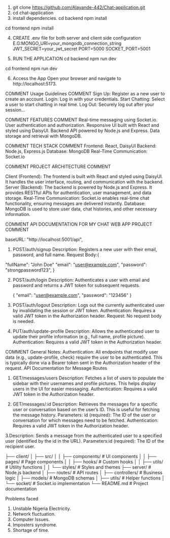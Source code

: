 <!-- COMMENT PROJECT DOCUMENTATION  -->

<!-- PROJECT SETUP COMMENT INSTRUCTION -->
<!-- FOLLOW THE STEPS BELOW -->

1. git clone https://github.com/Alayande-442/Chat-application.git
2. cd chat-application
3. install dependencies.
   <!-- COMMENT SERVER ENTRY -->
   cd backend
   npm install

<!-- COMMENT CLIENT SIDE ENTRY -->

cd frontend
npm install

<!-- COMMENT CONFIGURE ENVIRONMENT VARIABLE -->

4. CREATE .env file for both server and client side configuration
   E.G:MONGO_URI=your_mongodb_connection_string
   JWT_SECRET=your_jwt_secret
   PORT=5000
   SOCKET_PORT=5001

<!--  -->

5. RUN THE APPLICATION
   cd backend
   npm run dev

<!--  -->

cd frontend
npm run dev

6. Access the App
   Open your browser and navigate to http://localhost:5173.

COMMENT Usage Guidelines COMMENT
Sign Up: Register as a new user to create an account.
Login: Log in with your credentials.
Start Chatting: Select a user to start chatting in real time.
Log Out: Securely log out after your session...

COMMENT FEATURES COMMENT
Real-time messaging using Socket.io.
User authentication and authorization.
Responsive UI built with React and styled using DaisyUI.
Backend API powered by Node.js and Express.
Data storage and retrieval with MongoDB.

COMMENT TECH STACK COMMENT
Frontend: React, DaisyUI
Backend: Node.js, Express.js
Database: MongoDB
Real-Time Communication: Socket.io

COMMENT PROJECT ARCHITECTURE COMMENT

Client (Frontend):
The frontend is built with React and styled using DaisyUI. It handles the user interface, routing, and communication with the backend.
Server (Backend):
The backend is powered by Node.js and Express. It provides RESTful APIs for authentication, user management, and data storage.
Real-Time Communication:
Socket.io enables real-time chat functionality, ensuring messages are delivered instantly.
Database:
MongoDB is used to store user data, chat histories, and other necessary information.

COMMENT API DOCUMENTATION FOR MY CHAT WEB APP PROJECT COMMENT

baseURL:
"http://localhost:5001/api",

<!-- COMMENT SIGNUP,LOGIN, LOGOUT, PROFILEPIC, CHECK -->

1. POST/auth/signup
   Description: Registers a new user with their email, password, and full name.
   Request Body:{

"fullName": "John Doe"
"email": "user@example.com",
"password": "strongpassword123",
}

2. POST/auth/login
   Description: Authenticates a user with email and password and returns a JWT token for subsequent requests.

   {
   "email": "user@example.com",
   "password": "123456"
   }

3. POST/auth/logout
   Description: Logs out the currently authenticated user by invalidating the session or JWT token.
   Authentication: Requires a valid JWT token in the Authorization header.
   Request: No request body is needed.

4. PUT/auth/update-profile
   Description: Allows the authenticated user to update their profile information (e.g., full name, profile picture).
   Authentication: Requires a valid JWT token in the Authorization header.

COMMENT General Notes:
Authentication: All endpoints that modify user data (e.g., update-profile, check) require the user to be authenticated. This is typically done via a Bearer token sent in the Authorization header of the request.
API Documentation for Message Routes

1. GET/messages/users
   Description: Fetches a list of users to populate the sidebar with their usernames and profile pictures. This helps display users in the UI for easier messaging.
   Authentication: Requires a valid JWT token in the Authorization header.

2. GET/messages/:id
   Description: Retrieves the messages for a specific user or conversation based on the user’s ID. This is useful for fetching the message history.
   Parameters: id (required): The ID of the user or conversation for which messages need to be fetched.
   Authentication: Requires a valid JWT token in the Authorization header.

3.Description: Sends a message from the authenticated user to a specified user (identified by the id in the URL).
Parameters:id (required): The ID of the recipient user.
<!-- SKELETON -->
<!-- SKELETON -->
<!-- SKELETON -->
<!-- SKELETON -->
<!-- SKELETON -->
<!-- SKELETON -->
<!-- SKELETON -->
<!-- SKELETON -->
<!-- SKELETON -->
<!-- SKELETON -->
<!-- SKELETON -->
<!-- SKELETON -->
<!-- SKELETON -->
<!-- SKELETON -->
<!-- SKELETON -->
<!-- SKELETON -->
<!-- SKELETON -->
<!-- SKELETON -->
<!-- SKELETON -->
<!-- SKELETON -->
<!-- SKELETON -->
<!-- SKELETON -->
<!-- SKELETON -->
<!-- SKELETON -->
<!-- SKELETON -->
<!-- SKELETON -->
<!-- SKELETON -->
<!-- SKELETON -->
<!-- SKELETON -->
<!-- SKELETON -->
<!-- SKELETON -->
<!-- SKELETON -->
<!-- SKELETON -->
<!-- SKELETON -->
<!-- SKELETON -->
<!-- SKELETON -->
<!-- SKELETON -->

├── client/
│ ├── src/
│ │ ├── components/ # UI components
│ │ ├── pages/ # Page components
│ │ ├── hooks/ # Custom hooks
│ │ ├── utils/ # Utility functions
│ │ └── styles/ # Styles and themes
├── server/ # Node.js backend
│ ├── routes/ # API routes
│ ├── controllers/ # Business logic
│ ├── models/ # MongoDB schemas
│ ├── utils/ # Helper functions
│ └── socket/ # Socket.io implementation
└── README.md # Project documentation

 Problems faced
1. Unstable Nigeria Electricity.
2. Network fluctuation.
3. Computer Issues.
4. Imposters syndrome.
5. Shortage of time.
